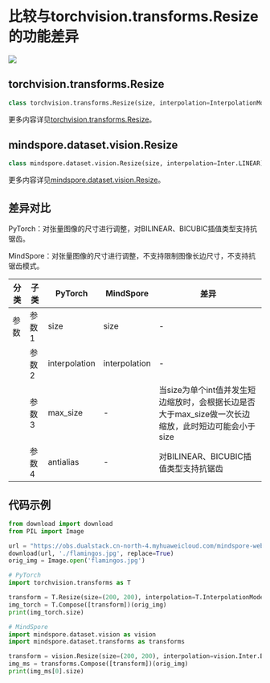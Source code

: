 # 比较与torchvision.transforms.Resize的功能差异

<a href="https://gitee.com/mindspore/docs/blob/master/docs/mindspore/source_zh_cn/note/api_mapping/pytorch_diff/Resize.md" target="_blank"><img src="https://mindspore-website.obs.cn-north-4.myhuaweicloud.com/website-images/master/resource/_static/logo_source.png"></a>

## torchvision.transforms.Resize

```python
class torchvision.transforms.Resize(size, interpolation=InterpolationMode.BILINEAR, max_size=None, antialias=None)
```

更多内容详见[torchvision.transforms.Resize](https://pytorch.org/vision/0.14/generated/torchvision.transforms.Resize.html)。

## mindspore.dataset.vision.Resize

```python
class mindspore.dataset.vision.Resize(size, interpolation=Inter.LINEAR)
```

更多内容详见[mindspore.dataset.vision.Resize](https://mindspore.cn/docs/zh-CN/master/api_python/dataset_vision/mindspore.dataset.vision.Resize.html)。

## 差异对比

PyTorch：对张量图像的尺寸进行调整，对BILINEAR、BICUBIC插值类型支持抗锯齿。

MindSpore：对张量图像的尺寸进行调整，不支持限制图像长边尺寸，不支持抗锯齿模式。

| 分类 | 子类 |PyTorch | MindSpore | 差异 |
| --- | ---   | ---   | ---        |---  |
|参数 | 参数1 | size    | size    | - |
|     | 参数2 | interpolation      | interpolation    |- |
|     | 参数3 | max_size      | -    | 当size为单个int值并发生短边缩放时，会根据长边是否大于max_size做一次长边缩放，此时短边可能会小于size |
|     | 参数4 | antialias    | -   | 对BILINEAR、BICUBIC插值类型支持抗锯齿 |

## 代码示例

```python
from download import download
from PIL import Image

url = "https://obs.dualstack.cn-north-4.myhuaweicloud.com/mindspore-website/notebook/datasets/flamingos.jpg"
download(url, './flamingos.jpg', replace=True)
orig_img = Image.open('flamingos.jpg')

# PyTorch
import torchvision.transforms as T

transform = T.Resize(size=(200, 200), interpolation=T.InterpolationMode.BILINEAR)
img_torch = T.Compose([transform])(orig_img)
print(img_torch.size)

# MindSpore
import mindspore.dataset.vision as vision
import mindspore.dataset.transforms as transforms

transform = vision.Resize(size=(200, 200), interpolation=vision.Inter.BILINEAR)
img_ms = transforms.Compose([transform])(orig_img)
print(img_ms[0].size)
```
